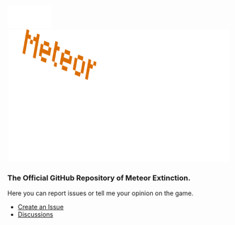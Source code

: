 <div align="left">
  <img src="images/LastandDevelopmentLogo.svg" alt="Lastand Development" width="100" height="50" />
</div>
<div align="center">
  <img src="images/MeteorExtinctionLogo.svg" alt="Meteor Extinction" width="500" height="300" />
</div>

### The Official GitHub Repository of Meteor Extinction.
Here you can report issues or tell me your opinion on the game.
* [Create an Issue](https://github.com/LastandDevelopment/MeteorExtinctionOfficial/issues/new/choose)
* [Discussions](https://github.com/LastandDevelopment/MeteorExtinctionOfficial/discussions)

